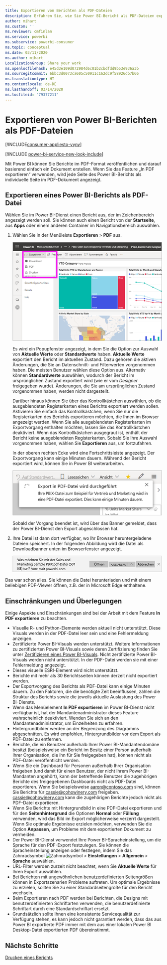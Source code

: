 ```yaml
---
title: Exportieren von Berichten als PDF-Dateien
description: Erfahren Sie, wie Sie Power BI-Bericht als PDF-Dateien exportieren.
author: mihart
ms.custom: ''
ms.reviewer: cmfinlan
ms.service: powerbi
ms.subservice: powerbi-consumer
ms.topic: conceptual
ms.date: 03/11/2020
ms.author: mihart
LocalizationGroup: Share your work
ms.openlocfilehash: e45d3e109d072984d6c01b2cbdfdd9b53e936a3b
ms.sourcegitcommit: 6bbc3d0073ca605c50911c162dc9f58926db7b66
ms.translationtype: HT
ms.contentlocale: de-DE
ms.lasthandoff: 03/14/2020
ms.locfileid: "79377211"
---
```

# <a name="export-reports-from-power-bi-to-pdf"></a>Exportieren von Power BI-Berichten als PDF-Dateien

[!INCLUDE[consumer-appliesto-yyny](../includes/consumer-appliesto-yyny.md)]

[!INCLUDE [power-bi-service-new-look-include](../includes/power-bi-service-new-look-include.md)]

Mit Power BI können Sie Berichte im PDF-Format veröffentlichen und darauf basierend einfach ein Dokument erstellen. Wenn Sie das Feature „In PDF exportieren“ verwenden, wird jede Seite des Power BI-Berichts als individuelle Seite im PDF-Dokument angezeigt.

## <a name="export-your-power-bi-report-to-pdf"></a>Exportieren eines Power BI-Berichts als PDF-Datei
Wählen Sie im Power BI-Dienst einen Bericht aus, der im Zeichenbereich angezeigt werden soll. Sie können auch einen Bericht von der **Startseite**, aus **Apps** oder einem anderen Container im Navigationsbereich auswählen.

1. Wählen Sie in der Menüleiste **Exportieren** > **PDF** aus.

    ![Auswählen von „Exportieren“ in der Menüleiste](media/end-user-pdf/power-bi-export.png)

    Es wird ein Popupfenster angezeigt, in dem Sie die Option zur Auswahl von **Aktuelle Werte** oder **Standardwerte** haben. **Aktuelle Werte** exportiert den Bericht im aktuellen Zustand. Dazu gehören die aktiven Änderungen, die Sie an Datenschnitt- und Filterwerten vorgenommen haben. Die meisten Benutzer wählen diese Option aus. Alternativ können **Standardwerte** auswählen, wodurch der Bericht im ursprünglichen Zustand exportiert wird (wie er vom *Designer* freigegeben wurde). Änderungen, die Sie am ursprünglichen Zustand vorgenommen haben, werden nicht dargestellt.
    
    Darüber hinaus können Sie über das Kontrollkästchen auswählen, ob die ausgeblendeten Registerkarten eines Berichts exportiert werden sollen. Aktivieren Sie einfach das Kontrollkästchen, wenn Sie nur die Registerkarten des Berichts exportieren möchten, die Ihnen im Browser angezeigt werden. Wenn Sie alle ausgeblendeten Registerkarten im Exportvorgang enthalten möchten, lassen Sie das Kontrollkästchen deaktiviert. Wenn das Kontrollkästchen ausgegraut ist, enthält der Bericht keine ausgeblendeten Registerkarten. Sobald Sie Ihre Auswahl vorgenommen haben, wählen Sie **Exportieren** aus, um fortzufahren.
    
    In der oberen rechten Ecke wird eine Fortschrittsleiste angezeigt. Der Exportvorgang kann einige Minuten dauern. Während der Bericht exportiert wird, können Sie in Power BI weiterarbeiten.

    ![Meldung zum Fortschritt des Exportierens](media/end-user-pdf/power-bi-export-progress.png)

    Sobald der Vorgang beendet ist, wird über das Banner gemeldet, dass der Power BI-Dienst den Export abgeschlossen hat.

2. Ihre Datei ist dann dort verfügbar, wo Ihr Browser heruntergeladene Dateien speichert. In der folgenden Abbildung wird die Datei als Downloadbanner unten im Browserfenster angezeigt.

    ![Speicherort für heruntergeladene Datei](media/end-user-pdf/power-bi-export-done.png)

Das war schon alles. Sie können die Datei herunterladen und mit einem beliebigen PDF-Viewer öffnen, z.B. der in Microsoft Edge enthaltene.


## <a name="limitations-and-considerations"></a>Einschränkungen und Überlegungen
Einige Aspekte und Einschränkungen sind bei der Arbeit mit dem Feature **In PDF exportieren** zu beachten.

* Visuelle R- und Python-Elemente werden aktuell nicht unterstützt. Diese Visuals werden in der PDF-Datei leer sein und eine Fehlermeldung anzeigen. 
* Zertifizierte Power BI-Visuals werden unterstützt. Weitere Informationen zu zertifizierten Power BI-Visuals sowie deren Zertifizierung finden Sie unter [Zertifizieren eines Power BI-Visuals](../developer/visuals/power-bi-custom-visuals-certified.md). Nicht zertifizierte Power BI-Visuals werden nicht unterstützt. In der PDF-Datei werden sie mit einer Fehlermeldung angezeigt.
* Dieses visuelle ESRI-Element wird nicht unterstützt.
* Berichte mit mehr als 30 Berichtsseiten können derzeit nicht exportiert werden.
* Der Exportvorgang des Berichts als PDF-Datei kann einige Minuten dauern. Zu den Faktoren, die die benötigte Zeit beeinflussen, zählen die Struktur des Berichts sowie die jeweils aktuelle Auslastung des Power BI-Diensts.
* Wenn das Menüelement **In PDF exportieren** im Power BI-Dienst nicht verfügbar ist, hat der Mandantenadministrator dieses Feature wahrscheinlich deaktiviert. Wenden Sie sich an den Mandantenadministrator, um Einzelheiten zu erfahren.
* Hintergrundbilder werden an der Begrenzung des Diagramms abgeschnitten. Es wird empfohlen, Hintergrundbilder vor dem Export als PDF-Datei zu entfernen.
* Berichte, die ein Benutzer außerhalb Ihrer Power BI-Mandantendomäne besitzt (beispielsweise ein Bericht im Besitz einer Person außerhalb Ihrer Organisation, die ihn für Sie freigegeben hat), können nicht als PDF-Datei veröffentlicht werden.
* Wenn Sie ein Dashboard für Personen außerhalb Ihrer Organisation freigeben (und damit für einen Benutzer, der nicht Ihrem Power BI-Mandanten angehört), kann der betreffende Benutzer die zugehörigen Berichte des freigegebenen Dashboards nicht als PDF-Datei exportieren. Wenn Sie beispielsweise aaron@contoso.com sind, können Sie Berichte für cassie@cohowinery.com freigeben. cassie@cohowinery.com kann die zugehörigen Berichte jedoch nicht als PDF-Datei exportieren.
* Wenn Sie Berichte mit Hintergrundbild in eine PDF-Datei exportieren und für den **Seitenhintergrund** die Optionen **Normal** oder **Füllung** verwenden, wird das Bild im Export möglicherweise verzerrt dargestellt. Wenn Sie optimale Ergebnisse erzielen möchten, verwenden Sie die Option **Anpassen**, um Probleme mit dem exportierten Dokument zu vermeiden.
* Der Power BI-Dienst verwendet Ihre Power BI-Spracheinstellung, um die Sprache für den PDF-Export festzulegen. Sie können die Spracheinstellung anzeigen oder festlegen, indem Sie das Zahnradsymbol ![Zahnradsymbol](media/end-user-powerpoint/power-bi-settings-icon.png) > **Einstellungen** > **Allgemein** > **Sprache** auswählen.
* URL-Filter werden zurzeit nicht beachtet, wenn Sie **Aktuelle Werte** für Ihren Export auswählen.
* Bei Berichten mit ungewöhnlichen benutzerdefinierten Seitengrößen können in Exportszenarien Probleme auftreten. Um optimale Ergebnisse zu erzielen, sollten Sie zu einer Standardseitengröße für den Bericht wechseln.
* Beim Exportieren nach PDF werden bei Berichten, die Designs mit benutzerdefinierten Schriftarten verwenden, die benutzerdefinierte Schriftart durch eine Standardschriftart ersetzt.
* Grundsätzlich sollte Ihnen eine konsistente Servicequalität zur Verfügung stehen, es kann jedoch nicht garantiert werden, dass das aus Power BI exportierte PDF immer mit dem aus einer lokalen Power BI Desktop-Datei exportierten PDF übereinstimmt.

## <a name="next-steps"></a>Nächste Schritte
[Drucken eines Berichts](end-user-print.md)
